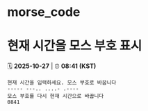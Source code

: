 # morse_code
# 현재 시간을 모스 부호 표시
<!-- MORSE_TIME_START -->
🗓️ **2025-10-27** | ⏰ **08:41 (KST)**

```
현재 시간을 입력하세요. 모스 부호로 바꿉니다
----- ---.. ....- .----
모스 부호를 다시 현재 시간으로 바꿉니다
0841
```
<!-- MORSE_TIME_END -->
